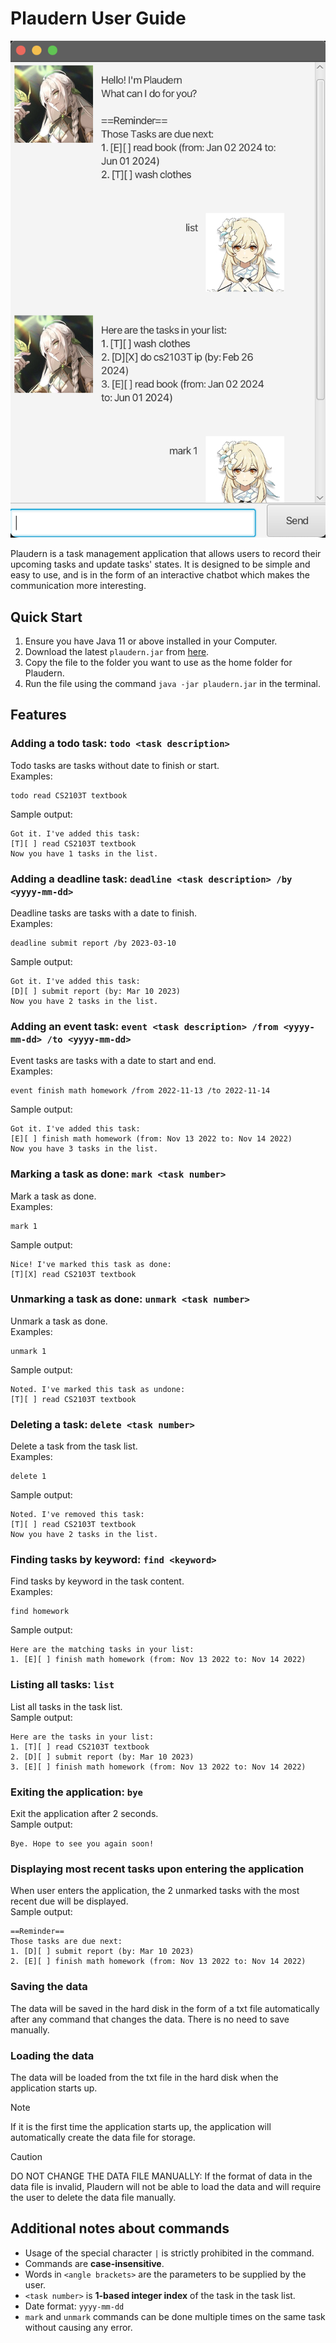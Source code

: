 # Plaudern User Guide

![Screenshot of Plaudern](Ui.png)

Plaudern is a task management application that allows users to record their upcoming tasks and update tasks' states. 
It is designed to be simple and easy to use, and is in the form of an interactive chatbot which makes the communication more interesting.

## Quick Start

1. Ensure you have Java 11 or above installed in your Computer.
2. Download the latest `plaudern.jar` from [here](https://github.com/Ella-e/ip/releases).
3. Copy the file to the folder you want to use as the home folder for Plaudern.
4. Run the file using the command `java -jar plaudern.jar` in the terminal.


## Features

### Adding a todo task: `todo <task description>`
Todo tasks are tasks without date to finish or start.<br>
Examples: 
```
todo read CS2103T textbook
```
Sample output:
```
Got it. I've added this task:
[T][ ] read CS2103T textbook
Now you have 1 tasks in the list.
```

### Adding a deadline task: `deadline <task description> /by <yyyy-mm-dd>`
Deadline tasks are tasks with a date to finish.<br>
Examples: 
```
deadline submit report /by 2023-03-10
```
Sample output:
```
Got it. I've added this task:
[D][ ] submit report (by: Mar 10 2023)
Now you have 2 tasks in the list.
```

### Adding an event task: `event <task description> /from <yyyy-mm-dd> /to <yyyy-mm-dd>`
Event tasks are tasks with a date to start and end.<br>
Examples:
```
event finish math homework /from 2022-11-13 /to 2022-11-14
```
Sample output:
```
Got it. I've added this task:
[E][ ] finish math homework (from: Nov 13 2022 to: Nov 14 2022)
Now you have 3 tasks in the list.
```

### Marking a task as done: `mark <task number>`
Mark a task as done.<br>
Examples:
```
mark 1
```
Sample output:
```
Nice! I've marked this task as done:
[T][X] read CS2103T textbook
```

### Unmarking a task as done: `unmark <task number>`
Unmark a task as done.<br>
Examples:
```
unmark 1
```
Sample output:
```
Noted. I've marked this task as undone:
[T][ ] read CS2103T textbook
```

### Deleting a task: `delete <task number>`
Delete a task from the task list.<br>
Examples:
```
delete 1
```
Sample output:
```
Noted. I've removed this task:
[T][ ] read CS2103T textbook
Now you have 2 tasks in the list.
```

### Finding tasks by keyword: `find <keyword>`
Find tasks by keyword in the task content.<br>
Examples:
```
find homework
```
Sample output:
```
Here are the matching tasks in your list:
1. [E][ ] finish math homework (from: Nov 13 2022 to: Nov 14 2022)
```

### Listing all tasks: `list`
List all tasks in the task list.<br>
Sample output:
```
Here are the tasks in your list:
1. [T][ ] read CS2103T textbook
2. [D][ ] submit report (by: Mar 10 2023)
3. [E][ ] finish math homework (from: Nov 13 2022 to: Nov 14 2022)
```

### Exiting the application: `bye`
Exit the application after 2 seconds.<br>
Sample output:
```
Bye. Hope to see you again soon!
```

### Displaying most recent tasks upon entering the application
When user enters the application, the 2 unmarked tasks with the most recent due will be displayed.<br>
Sample output:
```
==Reminder==
Those tasks are due next:
1. [D][ ] submit report (by: Mar 10 2023)
2. [E][ ] finish math homework (from: Nov 13 2022 to: Nov 14 2022)
```

### Saving the data
The data will be saved in the hard disk in the form of a txt file automatically after any command that changes the data. There is no need to save manually.

### Loading the data
The data will be loaded from the txt file in the hard disk when the application starts up.
>[!NOTE]
> If it is the first time the application starts up, the application will automatically create the data file for storage.

>[!CAUTION]
> DO NOT CHANGE THE DATA FILE MANUALLY: If the format of data in the data file is invalid, Plaudern will not be able to load the data and will require the user to delete the data file manually.

## Additional notes about commands
- Usage of the special character `|` is strictly prohibited in the command.
- Commands are **case-insensitive**.
- Words in `<angle brackets>` are the parameters to be supplied by the user.
- `<task number>` is **1-based integer index** of the task in the task list.
- Date format: `yyyy-mm-dd`
- `mark` and `unmark` commands can be done multiple times on the same task without causing any error.